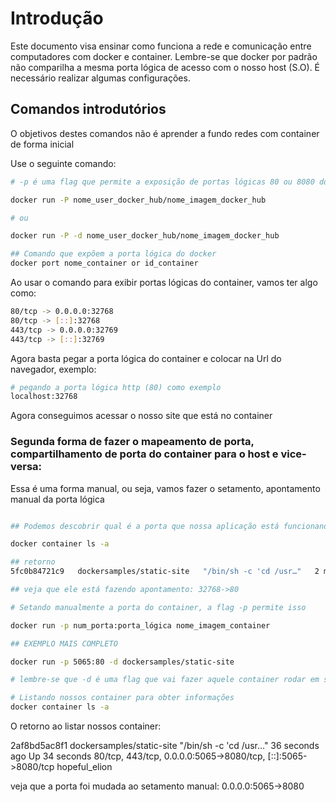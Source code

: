 # Introdução 
Este documento visa ensinar como funciona a rede e comunicação entre computadores com docker e container. Lembre-se que docker por padrão não comparilha a mesma porta lógica de acesso com o nosso host (S.O). É necessário realizar algumas configurações.

## Comandos introdutórios
O objetivos destes comandos não é aprender a fundo redes com container de forma inicial

Use o seguinte comando:

```bash
# -p é uma flag que permite a exposição de portas lógicas 80 ou 8080 do host com o container

docker run -P nome_user_docker_hub/nome_imagem_docker_hub

# ou 

docker run -P -d nome_user_docker_hub/nome_imagem_docker_hub

## Comando que expõem a porta lógica do docker
docker port nome_container or id_container
```

Ao usar o comando para exibir portas lógicas do container, vamos ter algo como:

```bash
80/tcp -> 0.0.0.0:32768
80/tcp -> [::]:32768
443/tcp -> 0.0.0.0:32769
443/tcp -> [::]:32769
```

Agora basta pegar a porta lógica do container e colocar na Url do navegador, exemplo:

```bash
# pegando a porta lógica http (80) como exemplo
localhost:32768
```

Agora conseguimos acessar o nosso site que está no container

### Segunda forma de fazer o mapeamento de porta, compartilhamento de porta do container para o host e vice-versa:

Essa é uma forma manual, ou seja, vamos fazer o setamento, apontamento manual da porta lógica

```bash

## Podemos descobrir qual é a porta que nossa aplicação está funcionando pelo comando docker container la -a ou docker ps -a

docker container ls -a

## retorno
5fc0b84721c9   dockersamples/static-site   "/bin/sh -c 'cd /usr…"   2 minutes ago   Up 2 minutes   0.0.0.0:32768->80/tcp, [::]:32768->80/tcp, 0.0.0.0:32769->443/tcp, [::]:32769->443/tcp   gracious_chatelet

## veja que ele está fazendo apontamento: 32768->80

# Setando manualmente a porta do container, a flag -p permite isso

docker run -p num_porta:porta_lógica nome_imagem_container

## EXEMPLO MAIS COMPLETO

docker run -p 5065:80 -d dockersamples/static-site

# lembre-se que -d é uma flag que vai fazer aquele container rodar em segundo palno, para não travar o terminal

# Listando nossos container para obter informações
docker container ls -a

```

O retorno ao listar nossos container:

2af8bd5ac8f1   dockersamples/static-site   "/bin/sh -c 'cd /usr…"   36 seconds ago      Up 34 seconds                 80/tcp, 443/tcp, 0.0.0.0:5065->8080/tcp, [::]:5065->8080/tcp   hopeful_elion

veja que a porta foi mudada ao setamento manual: 0.0.0.0:5065->8080